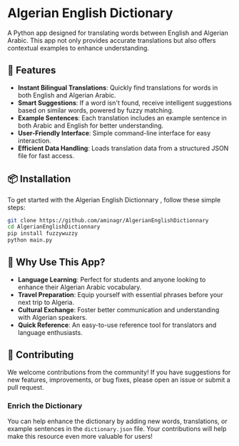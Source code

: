# Algerian English Dictionary 

A Python app designed for translating words between English and Algerian Arabic. This app not only provides accurate translations but also offers contextual examples to enhance understanding.

## 🚀 Features

- **Instant Bilingual Translations**: Quickly find translations for words in both English and Algerian Arabic.
- **Smart Suggestions**: If a word isn't found, receive intelligent suggestions based on similar words, powered by fuzzy matching.
- **Example Sentences**: Each translation includes an example sentence in both Arabic and English for better understanding. 
- **User-Friendly Interface**: Simple command-line interface for easy interaction.
- **Efficient Data Handling**: Loads translation data from a structured JSON file for fast access.

## 📦 Installation

To get started with the Algerian English Dictionnary , follow these simple steps:


   ```bash
   git clone https://github.com/aminagr/AlgerianEnglishDictionnary
   cd AlgerianEnglishDictionnary
   pip install fuzzywuzzy
   python main.py
  ```
## 🌟 Why Use This App?

- **Language Learning**: Perfect for students and anyone looking to enhance their Algerian Arabic vocabulary.
- **Travel Preparation**: Equip yourself with essential phrases before your next trip to Algeria.
- **Cultural Exchange**: Foster better communication and understanding with Algerian speakers.
- **Quick Reference**: An easy-to-use reference tool for translators and language enthusiasts.

## 🤝 Contributing

We welcome contributions from the community! If you have suggestions for new features, improvements, or bug fixes, please open an issue or submit a pull request.

### Enrich the Dictionary
You can help enhance the dictionary by adding new words, translations, or example sentences in the `dictionary.json` file. Your contributions will help make this resource even more valuable for users!

